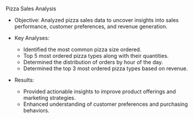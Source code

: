 Pizza Sales Analysis

- Objective: Analyzed pizza sales data to uncover insights into sales performance, customer preferences, and revenue generation.
  
- Key Analyses:
  - Identified the most common pizza size ordered.
  - Top 5 most ordered pizza types along with their quantities.
  - Determined the distribution of orders by hour of the day.
  - Determined the top 3 most ordered pizza types based on revenue.

- Results:
  - Provided actionable insights to improve product offerings and marketing strategies.
  - Enhanced understanding of customer preferences and purchasing behaviors.
